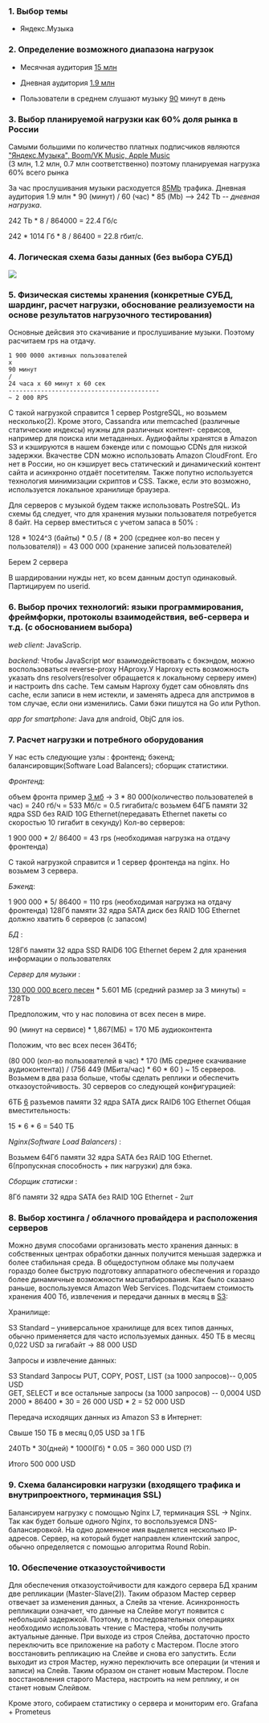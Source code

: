 ### 1. Выбор темы
* Яндекс.Музыка

### 2. Определение возможного диапазона нагрузок

* Месячная аудитория [15 млн](https://vc.ru/services/98608-ot-kataloga-i-poiska-do-personalnogo-muzykalnogo-pomoshchnika-kak-izmenilas-yandeks-muzyka-i-chto-ee-zhdet-v-budushchem) 

* Дневная аудитория [1.9 млн](https://radar.yandex.ru/top_list?thematic=culture%2Cmusic)

* Пользователи в среднем слушают музыку [90](https://vc.ru/media/96460-chislo-podpischikov-yandeks-muzyki-vyroslo-v-tri-raza-za-poltora-goda-i-dostiglo-3-mln) минут в день

### 3. Выбор планируемой нагрузки как 60% доля рынка в России

Самыми большими по количество платных подписчиков являются ["Яндекс.Музыка", Boom/VK Music, Apple Music](https://www.dp.ru/a/2019/05/17/Muzikalnaja_strana__Rinku)                        
(3 млн, 1.2 млн, 0.7 млн соответственно) поэтому планируемая нагрузка 60% всего рынка

За час прослушивания музыки расходуется [85Mb](https://yandex.ru/support/music-app-winmobile/search-and-listen/cost.html) 
трафика. Дневная аудитория 1.9 млн * 90 (минут) / 60 (час) * 85 (Mb) --> 242 Tb -- _дневная нагрузка_.

242 Tb * 8 / 864000 = 22.4 Гб/c

242 * 1014 Гб * 8 / 86400 = 22.8 гбит/c.

### 4. Логическая схема базы данных (без выбора СУБД)
![](./pic/Untitled.png)

### 5. Физическая системы хранения (конкретные СУБД, шардинг, расчет нагрузки, обоснование реализуемости на основе результатов нагрузочного тестирования)

Основные дейсвия это скачивание и прослушивание музыки. Поэтому расчитаем rps на отдачу.

``` 
1 900 0000 активных пользователей
x
90 минут
/
24 часа x 60 минут x 60 сек
------------------------------------------
~ 2 000 RPS
``` 
С такой нагрузкой справится 1 сервер PostgreSQL, но возьмем несколько(2). Кроме этого, Cassandra или memcached (различные 
статические индексы) нужны для различных контент- сервисов, например для поиска или метаданных. Аудиофайлы 
хранятся в Amazon S3 и кэшируются в нашем бэкенде или с помощью CDNs для низкой задержки. Вкачестве CDN можно использовать 
Amazon CloudFront. Его нет в России, но он кэширует весь статический и динамический контент сайта и асинхронно отдаёт посетителям. 
Также попутно используется  технология минимизации скриптов и CSS. Также, если это возможно, используется локальное хранилище 
браузера. 

Для серверов с музыкой будем также использовать PostreSQL. Из схемы бд следует, что для хранения музыки пользователя потребуется 8 байт. 
На сервер вместиться с учетом запаса в 50% :

128 * 1024^3 (байты) * 0.5 / (8 * 200 (среднее кол-во песен у пользователя)) = 43 000 000 (хранение записей пользователей)

Берем 2 сервера 

В шардировании нужды нет, ко всем данным доступ одинаковый. Партицируем по userid. 

### 6. Выбор прочих технологий: языки программирования, фреймфорки, протоколы взаимодействия, веб-сервера и т.д. (с обоcнованием выбора)

_web client_: JavaScrip.

_backend_: Чтобы JavaScript мог взаимодействовать с бэкэндом, можно воспользоваться reverse-proxy HAproxy.У Haproxy есть 
возможность указать dns resolvers(resolver обращается к локальному серверу имен) и настроить dns cache. Тем самым Haproxy будет сам обновлять dns cache, если записи в нем 
истекли, и заменять адреса для апстримов в том случае, если они изменились. Сами бэки пишутся на Go или Python.

_app for smartphone_: Java для android, ObjC для ios.

### 7. Расчет нагрузки и потребного оборудования

У нас есть следующие узлы : фронтенд; бэкенд; балансировщик(Software Load Balancers); 
сборщик статистики.

_Фронтенд_: 

объем фронта пример [3 мб](https://habr.com/ru/company/tinkoff/blog/474632/) ->
3 * 80 000(количество пользователей в час) = 240 гб/ч = 533 Мб/c = 0.5 гигабита/c возьмем 64ГБ памяти 32 ядра SSD без RAID 
10G Ethernet(передавать Ethernet пакеты со скоростью 10 гигабит в секунду) Кол-во серверов:

1 900 000 * 2/ 86400  = 43 rps (необходимая нагрузка на отдачу фронтенда)

С такой нагрузкой справится и 1 сервер фронтенда на nginx. Но возьмем 3 сервера.

_Бэкенд_:

1 900 000 * 5/ 86400  = 110 rps (необходимая нагрузка на отдачу фронтенда)
128Гб памяти 32 ядра SATA диск без RAID 10G Ethernet должно хватить 6 серверов (с запасом)

_БД_ :

128Гб памяти 32 ядра SSD RAID6 10G Ethernet
берем 2 для хранения информации о пользователях 

_Сервер для музыки_ :

[130 000 000 всего песен](https://thequestion.ru/questions/82483/skolko_v_mire_pesen_64b53597) * 5.601 МБ (средний 
размер за 3 минуты) = 728Tb 

Предположим, что у нас половина от всех песен в мире.

90 (минут на сервисе) * 1,867(МБ) = 170 МБ аудиоконтента

Положим, что вес всех песен 364Тб;

(80 000 (кол-во пользователей в час) * 170 (МБ среднее скачивание аудиоконтента)) 
/ (756 449 (МБита/час) * 60 * 60 ) ~  15 серверов. Возьмем в два раза больше, чтобы сделать реплики и обеспечить 
отказоустойчивость. 30 серверов со следующей конфигурацией: 

6ТБ [6](https://ddriver.ru/kms_catalog+stat+cat_id-12+nums-78.html) разъемов памяти 32 ядра SATA диск RAID6 10G Ethernet
Общая вместительность:

15 *  6 * 6 = 540 ТБ

_Nginx(Software Load Balancers)_ :

Возьмем 64Гб памяти 32 ядра SATA без RAID 10G Ethernet. 6(пропускная способность + пик нагрузки) для бэка.

_Сборщик статиски_ :

8Гб памяти 32 ядра SATA без RAID 10G Ethernet - 2шт


### 8. Выбор хостинга / облачного провайдера и расположения серверов
Можно двумя способами организовать место хранения данных: в собственных центрах обработки данных получится меньшая задержка
и более стабильная среда. В общедоступном облаке мы получаем гораздо более быструю подготовку аппаратного обеспечения 
и гораздо более динамичные возможности масштабирования. Как было сказано раньше, воспользуемся Amazon Web Services. 
Подсчитаем стоимость хранения  400 Тб, извлечения и передачи данных в месяц в [S3](https://aws.amazon.com/ru/s3/pricing/):

Хранилище:

S3 Standard – универсальное хранилище для всех типов данных, обычно применяется для часто используемых данных.
450 ТБ в месяц	0,022 USD за гигабайт ->  88 000 USD

Запросы и извлечение данных:

S3 Standard	Запросы PUT, COPY, POST, LIST (за 1000 запросов)-- 0,005 USD	
                    GET, SELECT и все остальные запросы (за 1000 запросов) -- 0,0004 USD
2000 * 86400 * 30 = 26 000 USD * 2 = 52 000 USD

Передача исходящих данных из Amazon S3 в Интернет: 

Свыше 150 ТБ в месяц	0,05 USD за 1 ГБ  

240Tb * 30(дней) * 1000(Гб) * 0.05 = 360 000 USD (?)

Итого 500 000 USD


### 9. Схема балансировки нагрузки (входящего трафика и внутрипроектного, терминация SSL)
Балансируем нагрузку с помощью Nginx L7, терминация SSL -> Nginx. Так как будет больше одного Nginx, то воспользуемся
DNS-балансировкой. На одно доменное имя выделяется несколько IP-адресов. Сервер, на который будет направлен клиентский 
запрос, обычно определяется с помощью алгоритма Round Robin.

### 10. Обеспечение отказоустойчивости
Для обеспечения отказоустойчивости для каждого сервера БД храним две репликации (Master-Slave(2)). Таким образом Мастер 
сервер отвечает за изменения данных, а Слейв за чтение. Асинхронность репликации означает, что данные на Слейве могут 
появится с небольшой задержкой. Поэтому, в последовательных операциях необходимо использовать чтение с Мастера, чтобы 
получить актуальные данные. При выходе из строя Слейва, достаточно просто переключить все приложение на работу с Мастером. 
После этого восстановить репликацию на Слейве и снова его запустить.
Если выходит из строя Мастер, нужно переключить все операции (и чтения и записи) на Слейв. Таким образом он станет новым 
Мастером. После восстановления старого Мастера, настроить на нем реплику, и он станет новым Слейвом.

Кроме этого, собираем статистику о сервера и мониторим его. Grafana + Prometeus
